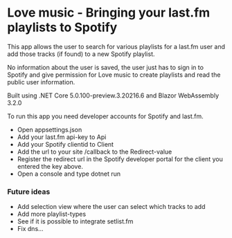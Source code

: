 # Love music - Bringing your last.fm playlists to Spotify

This app allows the user to search for various playlists for a last.fm user and add those tracks (if found) to a new Spotify playlist.

No information about the user is saved, the user just has to sign in to Spotify and give permission for Love music to create playlists and read the public user information.

Built using .NET Core 5.0.100-preview.3.20216.6 and Blazor WebAssembly 3.2.0

To run this app you need developer accounts for Spotify and last.fm.
* Open appsettings.json
* Add your last.fm api-key to Api
* Add your Spotify clientid to Client
* Add the url to your site /callback to the Redirect-value
* Register the redirect url in the Spotify developer portal for the client you entered the key above.
* Open a console and type dotnet run

### Future ideas

  * Add selection view where the user can select which tracks to add
  * Add more playlist-types
  * See if it is possible to integrate setlist.fm
  * Fix dns...

